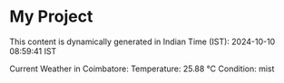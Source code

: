 # My Project

This content is dynamically generated in Indian Time (IST): 2024-10-10 08:59:41 IST


Current Weather in Coimbatore:
Temperature: 25.88 °C
Condition: mist
